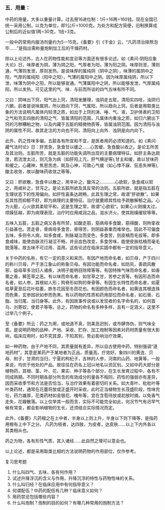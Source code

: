 ### 五．用量：

中药的用量，大多以重量计算。过去用16进位制：1斤=16两=160钱。现在全国已统一采用公制，以克为单位，即1公斤=1000克。为处方和配方简便，旧制换算成公制后的近似值1两=30克，1钱=3克。

一般中药常用内服汤剂量约为5一15克。《备要》引《干金》云，“凡药须治择熬泡毕……”是指出需称量炮制加工后的干燥药材。

除以上论述外，古人在药物性能和宜忌等方面还有很多论述。如《素问·阴阳应象大论》日，味厚者为阴，薄为阴之阳，气厚者为阳，薄为阳之阴。味厚则泄，薄则通，气薄则发泄，厚则发热。是说味厚的属纯阴（阴中之阴），味薄的属阴中之阳，气厚的属纯阳（阳中之阳），气薄的属阳中之阴。因为味厚属纯阴，所以下泄，味薄为阴中之阳，所以能够宣通。气薄属阳中之阴，所以能够发泄，气厚属纯阳，所以发热。可见这里的气、味．与前而所谈的四气五味有所不同。

又曰：阴味出下窍，阳气出上窍，清阳发腠理，浊阴走五赃，清阳实四吱，浊阴归六腑。前者是说味属阴，所以趋向下窍，气属阳，所以趋向上窍。后者是用取类比象的方法说明凡属体内轻清之质，如出于上窍的涕、唾、气、液，卫护体表的卫阳之气和充实四肢的清阳之气．皆属清阳的范围，凡属体内重浊之质，如归六腑出下窍的污秽糟粕之物，以及内藏于五脏的精微物质等，皆属浊阴范围。因为清阳与浊阴的属性不同，故其走注的方向也不同，清阳向上向外．浊阴是向内向下。

此外，药之性味多偏，五脏各有所宜和不宜，是医者用药必须知道的。如《素问·藏气法时论》日：肝苦急，急食甘以缓之……心苦缓，急食酸以收之。是论五所苦及其治则。五脏所苦，就是五脏的功能失调所出现的主要病理特征。如肝主条达疏泄，若流泄太过，则亢急为病（如肝阳上亢，肝气横逆等),甘主和缓，故以甘味药和缓之。心藏神，焦思苦虑，耗及心神，可致心气缓（如心悸不寐、狂恶失神等),酸主收敛，故以酸味药收敛之等等。

又曰：肝欲散，急食辛以散之，用辛补之，酸泻之…………心欲软，急食咸以软之，用咸补之，甘泻之。是论五脏所欲及其反常的治则。五脏所欲，就是指五脏在生理状态下的性用偏向。如肝性喜条达疏畅，此其生理之常，故谓“肝欲散”。如果反其性而抑郁不舒，即为病理的主要特征。治疗就要顺其性给予疏散解郁之品。心为火脏，心火欲其柔软平和，这是生理之常，故谓“心欲软”。如果心火刚燥太过，烦躁狂越，即为病理表现，治疗时应用咸润之品，滋水济火，使其刚燥缓软等等。

五味入五脏，五脏之病又各有所禁，如酸走筋，筋病毋多食酸，筋得酸，则拘挛收引益甚也。苦走骨，骨病毋多食苦，骨得苦，则阴益甚重而难举也。因此不可偏食五味，多则令人病，如多食咸，則脉凝泣而变色，多食苦，则皮槁而毛拔等。即多食咸味，能使血脉流行凝涩不畅，并且血色改变，多食苦味，能使皮肤枯槁而毫毛脱落等。故五味不可过用、滥用。这些论述在临床实践中都有一定的指导意义。

关于中药的名称，有它一定的意义和来历。有因产地而命名者，如贝母，产于四川的称川贝母，产于浙江象山的称象贝母。有因功能而命名者，如防风，善疏风散邪，益母草多治妇人诸疾，决明子能明目除障等等。有因特殊气味而命名者，如香薷之香，豨签草之恶。有以味而命名者，如甘草之甘，苦参之苦等。有因形态而命名者，如人参，其根如人形；狗脊形如狗的脊骨等。有因生长特性而命名者，如夏枯草夏至后花叶枯萎，款冬花因至冬而花也。有因颜色而命名者，如黄连其根连珠而色黄，玄参因状如参而色黑。有以药物的性质和药用部位而命名者，如石膏、石脂、当归尾、当归身等。此外，有因故事传说或以发现者的名字命名的，如何首乌、刘寄奴，使君子等等。总之，药物的命名有多种多样，且有一定涵义，这里不过举几个例子。

至《备要》所云：药之为用，或地道不真，则美恶迥别，或市肆饰伪，则气味全乖。是说明药物的品种、产地、采收、贮存、加工炮制等因素对药材质量有很大影响，临床应用时，如不究其源，不知其别，势必影响治疗效果。

如一种药物，由于产地不同，其质量就有差异，所以自古使用中药，特别强调“道地药材”，其意是某药产于某地者为正品，质量高，疗效好。象四川的黄连、贝母、附子，甘肃的当归，宁夏的枸杞子，吉林的人参，河南的山药、地黄等，一般来说，均优于他处的产品。故往往在药名上冠以地名以资区别。又如中药大部分是植物药，其根、茎、叶、花、果实、种子等各个部分，在生长发育过程中，各有不同成熟期。不同时期各部分所含的有效成分的量各不相同，药性的强弱亦有差异，因而采收季节和方法是否恰当，与治疗效果有着密切的关系。如大青叶、枇枇叶等叶类药材，通常在花蕾将放或正盛开时采收，此时正当植物生长茂盛阶段，性味完壮，药力雄厚，花类药材如金银花、槐布等，宜在含苞待放或初放时摘，以免香气走失，花瓣散落。以上仅举其一般而言，实际不可能完全如此，何况节气有迟早气候有常变，都会影响植物的生长，还须结合实际情况而定。

此外，《备要》凡药根之在土中者，半身以上则上升，半身以下则下降等，是指药用根有上中下之分。
凡药为枝者，达四肢，为皮者，达皮肤……以上下内外各以其类相从也。

药之为物，各有形性气质，其入诸经……此自然之理可以意会也。

以上论述，都是采用取类比相的方法说明药物的作用部位，仅作参考。

复习思考题

1. 什么叫四气、五味，各有何作用？
2. 试述升降浮沉的含义与作用，升降沉浮的特性与药物性味的关系。
3. 什么叫归经？在临床应用中有何指导意义？
4. 何谓配伍？中药的配伍有几种？临床意义如何？
5. 用药禁忌包括哪些内容？
6. 什么叫炮制？炮制的目的如何？有哪几种常用的炮制方法？
